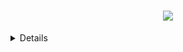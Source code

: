 <h1 align="center">
  <a href="https://nipun4338.github.io">
    <img src="https://readme-typing-svg.herokuapp.com/?lines=Hi+👋!;I+am+Nipun!;..Visit:+nipun4338.github.io...!&center=true&size=25">
  </a>
</h1>

<!--
**Nipun4338/Nipun4338** is a ✨ _special_ ✨ repository because its `README.md` (this file) appears on your GitHub profile.

Here are some ideas to get you started:

- 🔭 I’m currently working on ...
- 🌱 I’m currently learning ...
- 👯 I’m looking to collaborate on ...
- 🤔 I’m looking for help with ...
- 💬 Ask me about ...
- 📫 How to reach me: ...
- 😄 Pronouns: ...
- ⚡ Fun fact: ...
-->

<details>
  <h1><summary>Stats? 🚀🚀</summary></h1>
  
  <div align="center">
<img src="https://metrics.lecoq.io/Nipun4338?template=classic&isocalendar=1&languages=1&gists=1&followup=1&achievements=1&notable=1&pagespeed=1&isocalendar.duration=half-year&languages.limit=8&languages.sections=most-used&languages.colors=github&languages.threshold=0%25&languages.indepth=false&languages.recent.load=300&languages.recent.days=14&followup.sections=repositories&achievements.threshold=C&achievements.secrets=true&achievements.limit=0&notable.repositories=false&pagespeed.url=.user.website&pagespeed.detailed=false&pagespeed.screenshot=false&config.timezone=Asia%2FDhaka">
  </div>
</details>
